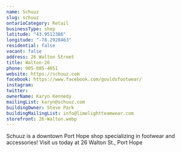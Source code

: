 ```yaml
---
name: Schuuz
slug: schuuz
ontarioCategory: Retail
businessType: shop
latitude: "43.9512386"
longitude: "-78.2928463"
residential: false
vacant: false
address: 26 Walton Street
title: Walton-26
phone: 905-885-4051
website: https://schuuz.com
facebook: https://www.facebook.com/gouldsfootwear/
instagram:
twitter:
ownerName: Karyn Kennedy
mailingList: karyn@schuuz.com
buildingOwner: Steve Park
buildingMailingList: info@limelightteamwear.com
storefront: 26-Walton.webp
---
```


Schuuz is a downtown Port Hope shop specializing in footwear and accessories! Visit us today at 26 Walton St., Port Hope
